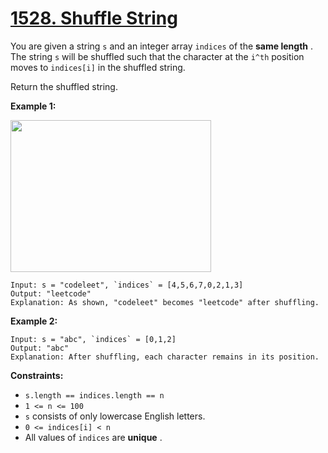 # [1528. Shuffle String](https://leetcode.com/problems/shuffle-string/description/)

You are given a string `s` and an integer array `indices` of the **same length** . The string `s` will be shuffled such that the character at the `i^th` position moves to `indices[i]` in the shuffled string.

Return the shuffled string.

**Example 1:**

<img alt="" src="https://assets.leetcode.com/uploads/2020/07/09/q1.jpg" style="width: 321px; height: 243px;">

```
Input: s = "codeleet", `indices` = [4,5,6,7,0,2,1,3]
Output: "leetcode"
Explanation: As shown, "codeleet" becomes "leetcode" after shuffling.
```

**Example 2:**

```
Input: s = "abc", `indices` = [0,1,2]
Output: "abc"
Explanation: After shuffling, each character remains in its position.
```

**Constraints:**

- `s.length == indices.length == n`
- `1 <= n <= 100`
- `s` consists of only lowercase English letters.
- `0 <= indices[i] < n`
- All values of `indices` are **unique** .
